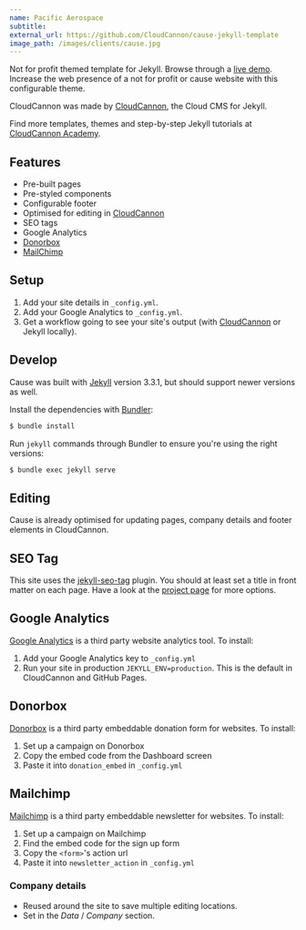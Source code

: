 ```yaml
---
name: Pacific Aerospace
subtitle: 
external_url: https://github.com/CloudCannon/cause-jekyll-template
image_path: /images/clients/cause.jpg
---
```


Not for profit themed template for Jekyll. Browse through a [live demo](https://clean-oryx.cloudvent.net/).
Increase the web presence of a not for profit or cause website with this configurable theme.

CloudCannon was made by [CloudCannon](https://cloudcannon.com/), the Cloud CMS for Jekyll.

Find more templates, themes and step-by-step Jekyll tutorials at [CloudCannon Academy](https://learn.cloudcannon.com/).

## Features

* Pre-built pages
* Pre-styled components
* Configurable footer
* Optimised for editing in [CloudCannon](https://cloudcannon.com/)
* SEO tags
* Google Analytics
* [Donorbox](https://donorbox.org/)
* [MailChimp](https://mailchimp.com/)

## Setup

1. Add your site details in `_config.yml`.
2. Add your Google Analytics to `_config.yml`.
3. Get a workflow going to see your site's output (with [CloudCannon](https://app.cloudcannon.com/) or Jekyll locally).

## Develop

Cause was built with [Jekyll](https://jekyllrb.com/) version 3.3.1, but should support newer versions as well.

Install the dependencies with [Bundler](https://bundler.io/):

~~~bash
$ bundle install
~~~

Run `jekyll` commands through Bundler to ensure you're using the right versions:

~~~bash
$ bundle exec jekyll serve
~~~

## Editing

Cause is already optimised for updating pages, company details and footer elements in CloudCannon.

## SEO Tag

This site uses the [jekyll-seo-tag](https://github.com/jekyll/jekyll-seo-tag) plugin. You should at least set a title in front matter on each page. Have a look at the [project page](https://github.com/jekyll/jekyll-seo-tag) for more options.

## Google Analytics

[Google Analytics](https://www.google.com/analytics/) is a third party website analytics tool. To install:
1. Add your Google Analytics key to `_config.yml`
2. Run your site in production `JEKYLL_ENV=production`. This is the default in CloudCannon and GitHub Pages.

## Donorbox

[Donorbox](https://donorbox.org/) is a third party embeddable donation form for websites. To install:

1. Set up a campaign on Donorbox
2. Copy the embed code from the Dashboard screen
3. Paste it into `donation_embed` in `_config.yml`

## Mailchimp

[Mailchimp](https://mailchimp.com/) is a third party embeddable newsletter for websites. To install:

1. Set up a campaign on Mailchimp
2. Find the embed code for the sign up form
3. Copy the `<form>`'s action url
4. Paste it into `newsletter_action` in `_config.yml`

### Company details

* Reused around the site to save multiple editing locations.
* Set in the *Data* / *Company* section.
